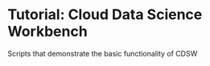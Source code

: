 # Tutorial: Cloud Data Science Workbench

Scripts that demonstrate the basic functionality of CDSW

